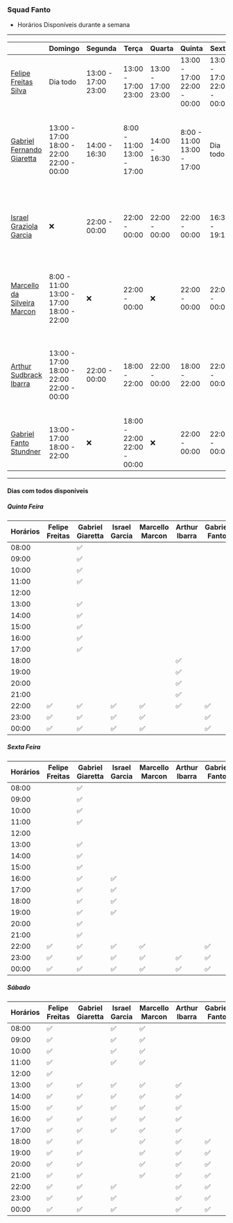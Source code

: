 ### Squad Fanto

* Horários Disponíveis durante a semana
------------------------------------------
|  | Domingo | Segunda | Terça| Quarta | Quinta | Sexta | Sábado | 
|--- |--- |--- |--- |--- |--- |--- |--- |
| <a href="https://tools.ages.pucrs.br/felipe.silva">Felipe Freitas Silva</a> |Dia todo |13:00 - 17:00<br>23:00 |13:00 - 17:00<br>23:00 |13:00 - 17:00<br>23:00 |13:00 - 17:00<br>22:00 - 00:00 |13:00 - 17:00<br>22:00 - 00:00 |Dia todo
| <a href="https://tools.ages.pucrs.br/gabriel.giaretta">Gabriel Fernando Giaretta</a> |13:00 - 17:00<br>18:00 - 22:00<br>22:00 - 00:00 |14:00 - 16:30 |8:00 - 11:00<br>13:00 - 17:00 |14:00 - 16:30 |8:00 - 11:00<br>13:00 - 17:00 |Dia todo |13:00 - 17:00<br>18:00 - 22:00<br>22:00 - 00:00
| <a href="https://tools.ages.pucrs.br/israel.garcia">Israel Graziola Garcia</a> | :x:|22:00 - 00:00 |22:00 - 00:00 |22:00 - 00:00 |22:00 - 00:00|16:30 - 19:15 |8:00 - 11:00<br>13:00 - 17:00<br>22:00 - 00:00
| <a href="https://tools.ages.pucrs.br/marcello.marcon">Marcello da Silveira Marcon</a> |8:00 - 11:00<br>13:00 - 17:00<br>18:00 - 22:00 |:x: |22:00 - 00:00 |:x: |22:00 - 00:00 |22:00 - 00:00 |8:00 - 11:00<br>13:00 - 17:00<br>18:00 - 22:00
| <a href="https://tools.ages.pucrs.br/arthur.ibarra">Arthur Sudbrack Ibarra</a> | 13:00 - 17:00<br>18:00 - 22:00<br>22:00 - 00:00|22:00 - 00:00 |18:00 - 22:00 |22:00 - 00:00 |18:00 - 22:00 |22:00 - 00:00 |13:00 - 17:00<br>18:00 - 22:00<br>22:00 - 00:00
| <a href="https://tools.ages.pucrs.br/gabriel.stundner">Gabriel Fanto Stundner</a>      |13:00 - 17:00<br>18:00 - 22:00 |:x: |18:00 - 22:00<br>22:00 - 00:00 |:x:|22:00 - 00:00 |22:00 - 00:00 |18:00 - 22:00<br>22:00 - 00:00

---

#### Dias com todos disponíveis

##### Quinta Feira

| Horários | Felipe Freitas | Gabriel Giaretta | Israel Garcia | Marcello Marcon | Arthur Ibarra | Gabriel Fanto
| --- | --- | --- | --- | --- | --- | --- |
| 08:00 | |  ✅ | | | |
| 09:00 | |  ✅ | | | |
| 10:00 | |  ✅ | | | |
| 11:00 | |  ✅ | | | |
| 12:00 | |  | | | |
| 13:00 | | ✅ | | | |
| 14:00 | | ✅ | | | |
| 15:00 | | ✅ | | | |
| 16:00 | | ✅ | | | |
| 17:00 | | ✅ | | | |
| 18:00 | | | | | ✅ |
| 19:00 | | | | | ✅ |
| 20:00 | | | | | ✅ |
| 21:00 | | | | | ✅ |
| 22:00 | ✅ | ✅ | ✅ | ✅ | ✅ | ✅ | 
| 23:00 | ✅ | ✅ | ✅ | ✅ | | ✅ | 
| 00:00 | ✅ | ✅ | ✅ | ✅ | | ✅ | 

##### Sexta Feira

| Horários | Felipe Freitas | Gabriel Giaretta | Israel Garcia | Marcello Marcon | Arthur Ibarra | Gabriel Fanto
| --- | --- | --- | --- | --- | --- | --- |
| 08:00 | |  ✅ | | | |
| 09:00 | |  ✅ | | | |
| 10:00 | |  ✅ | | | |
| 11:00 | |  ✅ | | | |
| 12:00 | | | | | |
| 13:00 | | ✅ | | | |
| 14:00 | | ✅ | | | |
| 15:00 | | ✅ | | | |
| 16:00 | | ✅ | ✅ | | |
| 17:00 | | ✅ | ✅ | | |
| 18:00 | | ✅ | ✅ | | |
| 19:00 | | ✅ | ✅ | | |
| 20:00 | | ✅ | | | |
| 21:00 | | ✅ | | | |
| 22:00 | ✅ | ✅ | ✅ | ✅ | | ✅ | 
| 23:00 | ✅ | ✅ | ✅ | ✅ | ✅ | ✅ | 
| 00:00 | ✅ | ✅ | ✅ | ✅ | ✅ | ✅ | 

##### Sábado

| Horários | Felipe Freitas | Gabriel Giaretta | Israel Garcia | Marcello Marcon | Arthur Ibarra | Gabriel Fanto
| --- | --- | --- | --- | --- | --- | --- |
| 08:00 | ✅ | | ✅ | ✅ | |
| 09:00 | ✅ | | ✅ | ✅ | |
| 10:00 | ✅ | | ✅ | ✅ | |
| 11:00 | ✅ | | ✅ | ✅ | |
| 12:00 | ✅ | | | | |
| 13:00 | ✅ | ✅ | ✅ | ✅ | ✅ |
| 14:00 | ✅ | ✅ | ✅ | ✅ | ✅ |
| 15:00 | ✅ | ✅ | ✅ | ✅ | ✅ |
| 16:00 | ✅ | ✅ | ✅ | ✅ | ✅ |
| 17:00 | ✅ | ✅ | ✅ | ✅ | ✅ |
| 18:00 | ✅ | ✅ | | ✅ | ✅ | ✅ 
| 19:00 | ✅ | ✅ | | ✅ | ✅ | ✅ 
| 20:00 | ✅ | ✅ | | ✅ | ✅ | ✅ 
| 21:00 | ✅ | ✅ | | ✅ | ✅ | ✅ 
| 22:00 | ✅ | ✅ | ✅ | | ✅ | ✅  
| 23:00 | ✅ | ✅ | ✅ | | ✅ | ✅  
| 00:00 | ✅ | ✅ | ✅ | | ✅ | ✅ 


